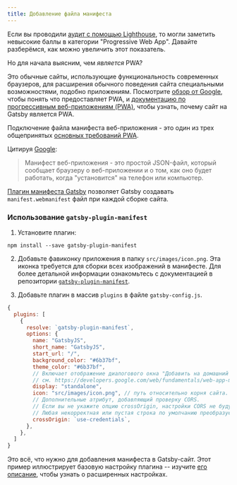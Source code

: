 ```yaml
---
title: Добавление файла манифеста
---
```


Если вы проводили [аудит с помощью Lighthouse](/docs/audit-with-lighthouse/), то могли заметить невысокие баллы в категории "Progressive Web App". Давайте разберёмся, как можно увеличить этот показатель.

Но для начала выясним, чем _является_ PWA?

Это обычные сайты, использующие функциональность современных браузеров, для расширения обычного поведения сайта специальными возможностями, подобно приложениям. Посмотрите [обзор от Google](https://developers.google.com/web/progressive-web-apps/), чтобы понять что предоставляет PWA, и [документацию по прогрессивным веб-приложениям (PWA)](/docs/progressive-web-app/), чтобы узнать, почему сайт на Gatsby является PWA.

Подключение файла манифеста веб-приложения - это один из трех общепринятых [основных требований PWA](https://alistapart.com/article/yes-that-web-project-should-be-a-pwa#section1).

Цитируя [Google](https://developers.google.com/web/fundamentals/web-app-manifest/):

> Манифест веб-приложения -  это простой JSON-файл, который сообщает браузеру о веб-приложении и о том, как оно будет работать, когда "установится" на телефон или компьютер.

[Плагин манифеста Gatsby](/packages/gatsby-plugin-manifest/) позволяет Gatsby создавать `manifest.webmanifest` файл при каждой сборке сайта.

### Использование `gatsby-plugin-manifest`

1.  Установите плагин:

```shell
npm install --save gatsby-plugin-manifest
```

2. Добавьте фавиконку приложения в папку `src/images/icon.png`. Эта иконка требуется для сборки всех изображений в манифесте. Для более детальной информации ознакомьтесь с документацией в репозитории [`gatsby-plugin-manifest`](https://github.com/gatsbyjs/gatsby/blob/master/packages/gatsby-plugin-manifest/README.md).

3. Добавьте плагин в массив `plugins` в файле `gatsby-config.js`.

```javascript:title=gatsby-config.js
{
  plugins: [
    {
      resolve: `gatsby-plugin-manifest`,
      options: {
        name: "GatsbyJS",
        short_name: "GatsbyJS",
        start_url: "/",
        background_color: "#6b37bf",
        theme_color: "#6b37bf",
        // Включает отображение диалогового окна "Добавить на домашний экран" и выключает интерфейс браузера (и кнопку "назад")
        // см. https://developers.google.com/web/fundamentals/web-app-manifest/#display
        display: "standalone",
        icon: "src/images/icon.png", // путь относительно корня сайта.
        // Дополнительные атрибут, добавляющий проверку CORS.
        // Если вы не укажите опцию crossOrigin, настройки CORS не будут добавлены в манифест.
        // Любая некорректная или пустая строка по умолчанию преобразуется в `anonymous`
        crossOrigin: `use-credentials`,
      },
    },
  ]
}
```

Это всё, что нужно для добавления манифеста в Gatsby-сайт. Этот пример иллюстрирует базовую настройку плагина -- изучите [его описание](/packages/gatsby-plugin-manifest/?=gatsby-plugin-manifest#automatic-mode), чтобы узнать о расширенных настройках.
